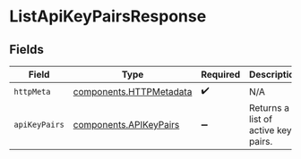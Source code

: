 # ListApiKeyPairsResponse


## Fields

| Field                                                              | Type                                                               | Required                                                           | Description                                                        |
| ------------------------------------------------------------------ | ------------------------------------------------------------------ | ------------------------------------------------------------------ | ------------------------------------------------------------------ |
| `httpMeta`                                                         | [components.HTTPMetadata](../../models/components/httpmetadata.md) | :heavy_check_mark:                                                 | N/A                                                                |
| `apiKeyPairs`                                                      | [components.APIKeyPairs](../../models/components/apikeypairs.md)   | :heavy_minus_sign:                                                 | Returns a list of active key pairs.                                |